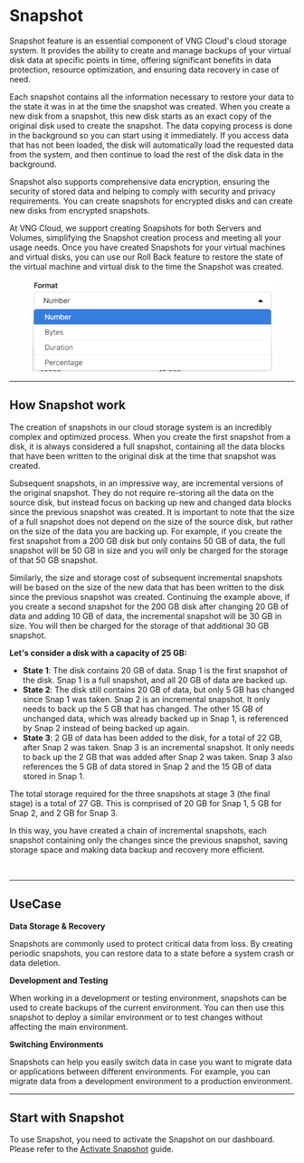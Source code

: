 # Snapshot

Snapshot feature is an essential component of VNG Cloud's cloud storage system. It provides the ability to create and manage backups of your virtual disk data at specific points in time, offering significant benefits in data protection, resource optimization, and ensuring data recovery in case of need.

Each snapshot contains all the information necessary to restore your data to the state it was in at the time the snapshot was created. When you create a new disk from a snapshot, this new disk starts as an exact copy of the original disk used to create the snapshot. The data copying process is done in the background so you can start using it immediately. If you access data that has not been loaded, the disk will automatically load the requested data from the system, and then continue to load the rest of the disk data in the background.

Snapshot also supports comprehensive data encryption, ensuring the security of stored data and helping to comply with security and privacy requirements. You can create snapshots for encrypted disks and can create new disks from encrypted snapshots.

At VNG Cloud, we support creating Snapshots for both Servers and Volumes, simplifying the Snapshot creation process and meeting all your usage needs. Once you have created Snapshots for your virtual machines and virtual disks, you can use our Roll Back feature to restore the state of the virtual machine and virtual disk to the time the Snapshot was created.

<figure><img src="../../../.gitbook/assets/image (3) (1) (1) (1) (1) (1) (1) (1) (1) (1) (1) (1) (1) (1) (1) (1) (1) (1) (1) (1) (1) (1) (1) (1) (1) (1) (1) (1) (1).png" alt=""><figcaption></figcaption></figure>

***

## How Snapshot work

The creation of snapshots in our cloud storage system is an incredibly complex and optimized process. When you create the first snapshot from a disk, it is always considered a full snapshot, containing all the data blocks that have been written to the original disk at the time that snapshot was created.

Subsequent snapshots, in an impressive way, are incremental versions of the original snapshot. They do not require re-storing all the data on the source disk, but instead focus on backing up new and changed data blocks since the previous snapshot was created. It is important to note that the size of a full snapshot does not depend on the size of the source disk, but rather on the size of the data you are backing up. For example, if you create the first snapshot from a 200 GB disk but only contains 50 GB of data, the full snapshot will be 50 GB in size and you will only be charged for the storage of that 50 GB snapshot.

Similarly, the size and storage cost of subsequent incremental snapshots will be based on the size of the new data that has been written to the disk since the previous snapshot was created. Continuing the example above, if you create a second snapshot for the 200 GB disk after changing 20 GB of data and adding 10 GB of data, the incremental snapshot will be 30 GB in size. You will then be charged for the storage of that additional 30 GB snapshot.

**Let's consider a disk with a capacity of 25 GB:**

* **State 1**: The disk contains 20 GB of data. Snap 1 is the first snapshot of the disk. Snap 1 is a full snapshot, and all 20 GB of data are backed up.
* **State 2**: The disk still contains 20 GB of data, but only 5 GB has changed since Snap 1 was taken. Snap 2 is an incremental snapshot. It only needs to back up the 5 GB that has changed. The other 15 GB of unchanged data, which was already backed up in Snap 1, is referenced by Snap 2 instead of being backed up again.
* **State 3**: 2 GB of data has been added to the disk, for a total of 22 GB, after Snap 2 was taken. Snap 3 is an incremental snapshot. It only needs to back up the 2 GB that was added after Snap 2 was taken. Snap 3 also references the 5 GB of data stored in Snap 2 and the 15 GB of data stored in Snap 1.

The total storage required for the three snapshots at stage 3 (the final stage) is a total of 27 GB. This is comprised of 20 GB for Snap 1, 5 GB for Snap 2, and 2 GB for Snap 3.

In this way, you have created a chain of incremental snapshots, each snapshot containing only the changes since the previous snapshot, saving storage space and making data backup and recovery more efficient.

<figure><img src="broken-reference" alt=""><figcaption></figcaption></figure>

***

## UseCase

**Data Storage & Recovery**

Snapshots are commonly used to protect critical data from loss. By creating periodic snapshots, you can restore data to a state before a system crash or data deletion.

**Development and Testing**

When working in a development or testing environment, snapshots can be used to create backups of the current environment. You can then use this snapshot to deploy a similar environment or to test changes without affecting the main environment.

**Switching Environments**

Snapshots can help you easily switch data in case you want to migrate data or applications between different environments. For example, you can migrate data from a development environment to a production environment.

***

## Start with Snapshot

To use Snapshot, you need to activate the Snapshot on our dashboard. Please refer to the [Activate Snapshot](activate-snapshot.md) guide.




